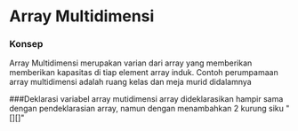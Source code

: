 # Array Multidimensi
### Konsep
Array Multidimensi merupakan varian dari array yang memberikan memberikan kapasitas di tiap element array induk. Contoh perumpamaan array multidimensi adalah ruang kelas dan meja murid didalamnya

###Deklarasi variabel array mutidimensi
array dideklarasikan hampir sama dengan pendeklarasian array, namun dengan menambahkan 2 kurung siku "[][]"


